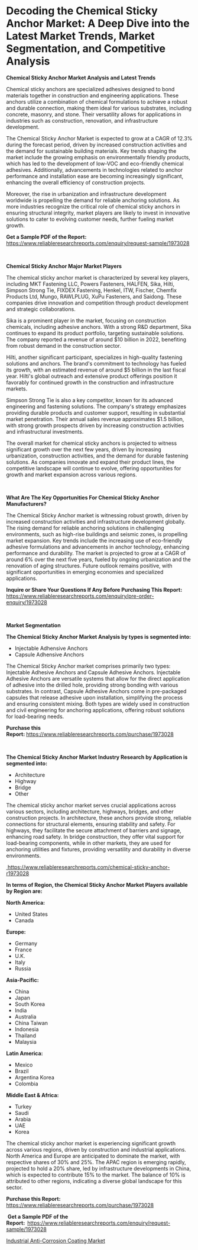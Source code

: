 <p><h1>Decoding the Chemical Sticky Anchor Market: A Deep Dive into the Latest Market Trends, Market Segmentation, and Competitive Analysis</h1></p><p><strong>Chemical Sticky Anchor Market Analysis and Latest Trends</strong></p>
<p><p>Chemical sticky anchors are specialized adhesives designed to bond materials together in construction and engineering applications. These anchors utilize a combination of chemical formulations to achieve a robust and durable connection, making them ideal for various substrates, including concrete, masonry, and stone. Their versatility allows for applications in industries such as construction, renovation, and infrastructure development.</p><p>The Chemical Sticky Anchor Market is expected to grow at a CAGR of 12.3% during the forecast period, driven by increased construction activities and the demand for sustainable building materials. Key trends shaping the market include the growing emphasis on environmentally friendly products, which has led to the development of low-VOC and eco-friendly chemical adhesives. Additionally, advancements in technologies related to anchor performance and installation ease are becoming increasingly significant, enhancing the overall efficiency of construction projects.</p><p>Moreover, the rise in urbanization and infrastructure development worldwide is propelling the demand for reliable anchoring solutions. As more industries recognize the critical role of chemical sticky anchors in ensuring structural integrity, market players are likely to invest in innovative solutions to cater to evolving customer needs, further fueling market growth.</p></p>
<p><strong>Get a Sample PDF of the Report:&nbsp;</strong> <a href="https://www.reliableresearchreports.com/enquiry/request-sample/1973028?utm_campaign=2251&utm_medium=2&utm_source=Github&utm_content=ia&utm_term=03042025&utm_id=chemical-sticky-anchor">https://www.reliableresearchreports.com/enquiry/request-sample/1973028</a></p>
<p>&nbsp;</p>
<p><strong>Chemical Sticky Anchor Major Market Players</strong></p>
<p><p>The chemical sticky anchor market is characterized by several key players, including MKT Fastening LLC, Powers Fasteners, HALFEN, Sika, Hilti, Simpson Strong Tie, FIXDEX Fastening, Henkel, ITW, Fischer, Chemfix Products Ltd, Mungo, RAWLPLUG, XuPu Fasteners, and Saidong. These companies drive innovation and competition through product development and strategic collaborations.</p><p>Sika is a prominent player in the market, focusing on construction chemicals, including adhesive anchors. With a strong R&D department, Sika continues to expand its product portfolio, targeting sustainable solutions. The company reported a revenue of around $10 billion in 2022, benefiting from robust demand in the construction sector.</p><p>Hilti, another significant participant, specializes in high-quality fastening solutions and anchors. The brand's commitment to technology has fueled its growth, with an estimated revenue of around $5 billion in the last fiscal year. Hilti's global outreach and extensive product offerings position it favorably for continued growth in the construction and infrastructure markets.</p><p>Simpson Strong Tie is also a key competitor, known for its advanced engineering and fastening solutions. The company's strategy emphasizes providing durable products and customer support, resulting in substantial market penetration. Their annual sales revenue approximates $1.5 billion, with strong growth prospects driven by increasing construction activities and infrastructural investments.</p><p>The overall market for chemical sticky anchors is projected to witness significant growth over the next few years, driven by increasing urbanization, construction activities, and the demand for durable fastening solutions. As companies innovate and expand their product lines, the competitive landscape will continue to evolve, offering opportunities for growth and market expansion across various regions.</p></p>
<p>&nbsp;</p>
<p><strong>What Are The Key Opportunities For Chemical Sticky Anchor Manufacturers?</strong></p>
<p><p>The Chemical Sticky Anchor market is witnessing robust growth, driven by increased construction activities and infrastructure development globally. The rising demand for reliable anchoring solutions in challenging environments, such as high-rise buildings and seismic zones, is propelling market expansion. Key trends include the increasing use of eco-friendly adhesive formulations and advancements in anchor technology, enhancing performance and durability. The market is projected to grow at a CAGR of around 6% over the next five years, fueled by ongoing urbanization and the renovation of aging structures. Future outlook remains positive, with significant opportunities in emerging economies and specialized applications.</p></p>
<p><strong>Inquire or Share Your Questions If Any Before Purchasing This Report:</strong> <a href="https://www.reliableresearchreports.com/enquiry/pre-order-enquiry/1973028?utm_campaign=2251&utm_medium=2&utm_source=Github&utm_content=ia&utm_term=03042025&utm_id=chemical-sticky-anchor">https://www.reliableresearchreports.com/enquiry/pre-order-enquiry/1973028</a></p>
<p>&nbsp;</p>
<p><strong>Market Segmentation</strong></p>
<p><strong>The Chemical Sticky Anchor Market Analysis by types is segmented into:</strong></p>
<p><ul><li>Injectable Adhensive Anchors</li><li>Capsule Adhensive Anchors</li></ul></p>
<p><p>The Chemical Sticky Anchor market comprises primarily two types: Injectable Adhesive Anchors and Capsule Adhesive Anchors. Injectable Adhesive Anchors are versatile systems that allow for the direct application of adhesive into the drilled hole, providing strong bonding with various substrates. In contrast, Capsule Adhesive Anchors come in pre-packaged capsules that release adhesive upon installation, simplifying the process and ensuring consistent mixing. Both types are widely used in construction and civil engineering for anchoring applications, offering robust solutions for load-bearing needs.</p></p>
<p><strong>Purchase this Report:&nbsp;</strong><a href="https://www.reliableresearchreports.com/purchase/1973028?utm_campaign=2251&utm_medium=2&utm_source=Github&utm_content=ia&utm_term=03042025&utm_id=chemical-sticky-anchor">https://www.reliableresearchreports.com/purchase/1973028</a></p>
<p>&nbsp;</p>
<p><strong>The Chemical Sticky Anchor Market Industry Research by Application is segmented into:</strong></p>
<p><ul><li>Architecture</li><li>Highway</li><li>Bridge</li><li>Other</li></ul></p>
<p><p>The chemical sticky anchor market serves crucial applications across various sectors, including architecture, highways, bridges, and other construction projects. In architecture, these anchors provide strong, reliable connections for structural elements, ensuring stability and safety. For highways, they facilitate the secure attachment of barriers and signage, enhancing road safety. In bridge construction, they offer vital support for load-bearing components, while in other markets, they are used for anchoring utilities and fixtures, providing versatility and durability in diverse environments.</p></p>
<p><a href="https://www.reliableresearchreports.com/chemical-sticky-anchor-r1973028?utm_campaign=2251&utm_medium=2&utm_source=Github&utm_content=ia&utm_term=03042025&utm_id=chemical-sticky-anchor">&nbsp;https://www.reliableresearchreports.com/chemical-sticky-anchor-r1973028</a></p>
<p><strong>In terms of Region, the Chemical Sticky Anchor Market Players available by Region are:</strong></p>
<p>
    <p> <strong> North America: </strong>
        <ul>
            <li>United States</li>
            <li>Canada</li>
        </ul>
        </p> 
    <p> <strong> Europe: </strong>
        <ul>
            <li>Germany</li>
            <li>France</li>
            <li>U.K.</li>
            <li>Italy</li>
            <li>Russia</li>
        </ul>
        </p> 
    <p> <strong> Asia-Pacific: </strong>
        <ul>
            <li>China</li>
            <li>Japan</li>
            <li>South Korea</li>
            <li>India</li>
            <li>Australia</li>
            <li>China Taiwan</li>
            <li>Indonesia</li>
            <li>Thailand</li>
            <li>Malaysia</li>
        </ul>
        </p> 
    <p> <strong> Latin America: </strong>
        <ul>
            <li>Mexico</li>
            <li>Brazil</li>
            <li>Argentina Korea</li>
            <li>Colombia</li>
        </ul>
        </p> 
    <p> <strong> Middle East & Africa: </strong>
        <ul>
            <li>Turkey</li>
            <li>Saudi</li>
            <li>Arabia</li>
            <li>UAE</li>
            <li>Korea</li>
        </ul>
    </p>
    </p>
<p><p>The chemical sticky anchor market is experiencing significant growth across various regions, driven by construction and industrial applications. North America and Europe are anticipated to dominate the market, with respective shares of 30% and 25%. The APAC region is emerging rapidly, projected to hold a 20% share, led by infrastructure developments in China, which is expected to contribute 15% to the market. The balance of 10% is attributed to other regions, indicating a diverse global landscape for this sector.</p></p>
<p><strong>Purchase this Report: </strong><a href="https://www.reliableresearchreports.com/purchase/1973028?utm_campaign=2251&utm_medium=2&utm_source=Github&utm_content=ia&utm_term=03042025&utm_id=chemical-sticky-anchor">https://www.reliableresearchreports.com/purchase/1973028</a></p>
<p>&nbsp;<strong>Get a Sample PDF of the Report:&nbsp;&nbsp;</strong><a href="https://www.reliableresearchreports.com/enquiry/request-sample/1973028?utm_campaign=2251&utm_medium=2&utm_source=Github&utm_content=ia&utm_term=03042025&utm_id=chemical-sticky-anchor">https://www.reliableresearchreports.com/enquiry/request-sample/1973028</a></p>
<p><strong></strong></p>
<p><p><a href="https://github.com/SanjidaKhan901/Market-Research-Report-List-2/blob/main/industrial-anti-corrosion-coating-market.md?utm_campaign=2251&utm_medium=2&utm_source=Github&utm_content=ia&utm_term=03042025&utm_id=chemical-sticky-anchor">Industrial Anti-Corrosion Coating Market</a></p></p>